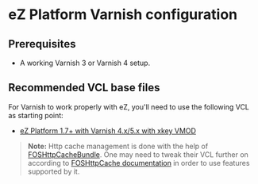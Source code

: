 eZ Platform Varnish configuration
=================================

Prerequisites
-------------
* A working Varnish 3 or Varnish 4 setup.

Recommended VCL base files
--------------------------
For Varnish to work properly with eZ, you'll need to use the following VCL as starting point:

* [eZ Platform 1.7+ with Varnish 4.x/5.x with xkey VMOD](vcl/varnish4.vcl)

> **Note:** Http cache management is done with the help of [FOSHttpCacheBundle](http://foshttpcachebundle.readthedocs.org/).
  One may need to tweak their VCL further on according to [FOSHttpCache documentation](http://foshttpcache.readthedocs.org/en/latest/varnish-configuration.html)
  in order to use features supported by it.
